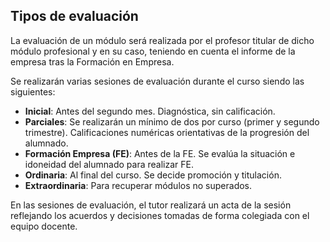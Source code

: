 ## Tipos de evaluación 

La evaluación de un módulo será realizada por el profesor titular de dicho módulo profesional y en su caso, teniendo en cuenta el informe de la empresa tras la Formación en Empresa. 

Se realizarán varias sesiones de evaluación durante el curso siendo las siguientes:
- **Inicial**: Antes del segundo mes. Diagnóstica, sin calificación.
- **Parciales**: Se realizarán un mínimo de dos por curso (primer y segundo trimestre). Calificaciones numéricas orientativas de la progresión del alumnado. 
- **Formación Empresa (FE)**: Antes de la FE. Se evalúa la situación e idoneidad del alumnado para realizar FE.
- **Ordinaria**: Al final del curso. Se decide promoción y titulación. 
- **Extraordinaria**: Para recuperar módulos no superados. 

En las sesiones de evaluación, el tutor realizará un acta de la sesión reflejando los acuerdos y decisiones tomadas de forma colegiada con el equipo docente. 
